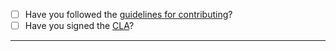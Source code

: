 - [ ] Have you followed the [guidelines for contributing](https://github.com/ubuntu/snap-store/blob/master/CONTRIBUTING.md)?
- [ ] Have you signed the [CLA](http://www.ubuntu.com/legal/contributors/)?

-----
